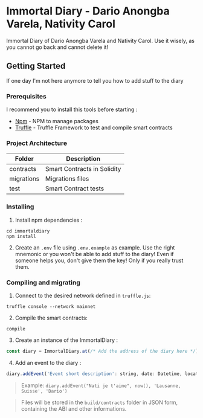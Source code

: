 # Immortal Diary - Dario Anongba Varela, Nativity Carol

Immortal Diary of Dario Anongba Varela and Nativity Carol. Use it wisely, as you cannot go back and cannot delete it!

## Getting Started

If one day I'm not here anymore to tell you how to add stuff to the diary

### Prerequisites

I recommend you to install this tools before starting :

- [Npm](https://docs.npmjs.com/getting-started/installing-node) - NPM to manage packages
- [Truffle](https://truffleframework.com/) - Truffle Framework to test and compile smart contracts

### Project Architecture

| Folder            | Description                     |
| --------------    | ------------------------------- |
| contracts         | Smart Contracts in Solidity     |
| migrations        | Migrations files                |
| test              | Smart Contract tests            |

### Installing

1.  Install npm dependencies :

```
cd immortaldiary
npm install
```

2.  Create an `.env` file using `.env.example` as example. Use the right mnemonic or you won't be able to add stuff to the diary! Even if someone helps you, don't give them the key! Only if you really trust them.

### Compiling and migrating

1.  Connect to the desired network defined in `truffle.js`:

```
truffle console --network mainnet
```

2. Compile the smart contracts:

```
compile
```

3. Create an instance of the ImmortalDiary :

```javascript
const diary = ImmortalDiary.at(/* Add the address of the diary here */)
```

4. Add an event to the diary :

```javascript
diary.addEvent('Event short description': string, date: Datetime, location: string, by: string)
```
> Example: `diary.addEvent("Nati je t'aime", now(), 'Lausanne, Suisse', 'Dario')`

> Files will be stored in the `build/contracts` folder in JSON form, containing the ABI and other informations.